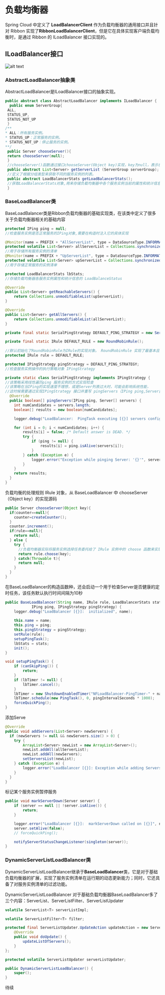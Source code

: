 
# 负载均衡器
Spring Cloud 中定义了 **LoadBalancerClient** 作为负载均衡器的通用接口并且针对 Ribbon 实现了**RibbonLoadBalancerClient**，但是它在具体实现客户端负载均衡时，是通过 Ribbon 的 ILoadBalancer 接口实现的。

## ILoadBalancer接口
![alt text](image/custom-image-1.png)
### AbstractLoadBalancer抽象类
AbstractLoadBalancer是ILoadBalancer接口的抽象实现。
```java
public abstract class AbstractLoadBalancer implements ILoadBalancer {
  public enum ServerGroup{
 ALL,
 STATUS_UP,
 STATUS_NOT_UP
 }
/** 
* ALL：所有服务实例。
* STATUS_UP：正常服务的实例。
* STATUS_NOT_UP：停止服务的实例。
**/
 public Server chooseServer(){
 return chooseServer(null);
 }
 //chooseServer()函数通过接口chooseServer(Object key)实现，key为null，表示在选择具体服务实例时忽略key的条件判断
 public abstract List<Server> getServerList (ServerGroup serverGroup);
 //定义了根据分组类型来获取不同的服务实例的列表。
 public abstract LoadBalancerStats getLoadBalancerStats();
 //获取LoadBalancerStats对象,用来存储负载均衡器中各个服务实例当前的属性和统计信息。
 }
```

### BaseLoadBalancer类
BaseLoadBalancer类是Ribbon负载均衡器的基础实现类，在该类中定义了很多关于负载均衡器相关的基础内容
```java
protected IPing ping = null;
//检查服务实例是否正常服务的IPing对象,需要在构造时注入它的具体实现

@Monitor(name = PREFIX + "AllServerList", type = DataSourceType.INFORMATIONAL)
protected volatile List<Server> allServerList = Collections.synchronizedList(new ArrayList<Server>());
//用于存储所有服务实例的清单
@Monitor(name = PREFIX + "UpServerList", type = DataSourceType.INFORMATIONAL)
protected volatile List<Server> upServerList = Collections.synchronizedList(new ArrayList<Server>());
//用于存储正常服务的实例清单

protected LoadBalancerStats lbStats;
//存储负载均衡器各服务实例属性和统计信息的 LoadBalanceStatus

@Override
public List<Server> getReachableServers() {
    return Collections.unmodifiableList(upServerList);
}

@Override
public List<Server> getAllServers() {
    return Collections.unmodifiableList(allServerList);
}

private final static SerialPingStrategy DEFAULT_PING_STRATEGY = new SerialPingStrategy();

private final static IRule DEFAULT_RULE = new RoundRobinRule();
    
//默认初始化了RoundRobinRule为IRule的实现对象。 RoundRobinRule 实现了最基本且常用的线性负载均衡规则。
protected IRule rule = DEFAULT_RULE;

protected IPingStrategy pingStrategy = DEFAULT_PING_STRATEGY;
//检查服务实例操作的执行策略对象 IPingStrategy

private static class SerialPingStrategy implements IPingStrategy {
//该策略采用线性遍历ping 服务实例的方式实现检查
//该策略在当IPing的实现速度不理想，或是Server列表过大时，可能会影响系统性能，
//这时候需要通过实现IPingStrategy 接口并重写 pingServers（IPing ping,Server[]servers）函数去扩展ping的执行策略
  @Override
  public boolean[] pingServers(IPing ping, Server[] servers) {
    int numCandidates = servers.length;
    boolean[] results = new boolean[numCandidates];

    logger.debug("LoadBalancer:  PingTask executing [{}] servers configured", numCandidates);

    for (int i = 0; i < numCandidates; i++) {
        results[i] = false; /* Default answer is DEAD. */
        try {
            if (ping != null) {
                results[i] = ping.isAlive(servers[i]);
            }
        } catch (Exception e) {
            logger.error("Exception while pinging Server: '{}'", servers[i], e);
        }
    }
    return results;
  }
}
```
负载均衡的处理规则 IRule 对象，从 BaseLoadBalancer 中 chooseServer（Object key）的实现源码
```java
public Server chooseServer(Object key){
  if(counter==null){
    counter=createCounter();
  }
  counter.increment();
  if(rule==null){
    return null;
  } else {
    try {
      //负载均衡器实际将服务实例选择任务委托给了 IRule 实例中的 choose 函数来实现。
      return rule.choose(key);
    } catch(Throwable t){
      return null;
    }
  }
}
```
在BaseLoadBalancer的构造函数种，还会启动一个用于检查Server是否健康的定时任务，该任务默认执行时间间隔为10秒
```java
public BaseLoadBalancer(String name, IRule rule, LoadBalancerStats stats,
            IPing ping, IPingStrategy pingStrategy) {
    logger.debug("LoadBalancer [{}]:  initialized", name);
    
    this.name = name;
    this.ping = ping;
    this.pingStrategy = pingStrategy;
    setRule(rule);
    setupPingTask();
    lbStats = stats;
    init();
}

void setupPingTask() {
    if (canSkipPing()) {
        return;
    }
    if (lbTimer != null) {
        lbTimer.cancel();
    }
    lbTimer = new ShutdownEnabledTimer("NFLoadBalancer-PingTimer-" + name,true);
    lbTimer.schedule(new PingTask(), 0, pingIntervalSeconds * 1000);
    forceQuickPing();
}
```
添加Serve
```java
@Override
public void addServers(List<Server> newServers) {
  if (newServers != null && newServers.size() > 0) {
    try {
        ArrayList<Server> newList = new ArrayList<Server>();
        newList.addAll(allServerList);
        newList.addAll(newServers);
        setServersList(newList);
    } catch (Exception e) {
        logger.error("LoadBalancer [{}]: Exception while adding Servers", name, e);
    }
  }
}
```
标记某个服务实例暂停服务
```java
public void markServerDown(Server server) {
    if (server == null || !server.isAlive()) {
        return;
    }

    logger.error("LoadBalancer [{}]:  markServerDown called on [{}]", name, server.getId());
    server.setAlive(false);
    // forceQuickPing();

    notifyServerStatusChangeListener(singleton(server));
}
```

### DynamicServerListLoadBalancer类
DynamicServerListLoadBalancer继承于**BaseLoadBalancer**类，它是对于基础负载均衡器的扩展，实现了服务实例清单在运行期的动态更新能力；同时，它还具备了对服务实例清单的过滤功能。

DynamicServerListLoadBalancer 对于基础负载均衡器BaseLoadBalancer多了三个内容：ServerList、ServerListFilter、ServerListUpdater
```java
volatile ServerList<T> serverListImpl;

volatile ServerListFilter<T> filter;

protected final ServerListUpdater.UpdateAction updateAction = new ServerListUpdater.UpdateAction() {
    @Override
    public void doUpdate() {
        updateListOfServers();
    }
};

protected volatile ServerListUpdater serverListUpdater;

public DynamicServerListLoadBalancer() {
    super();
}
```
待续